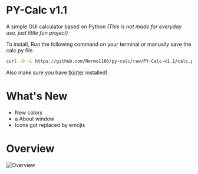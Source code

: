# PY-Calc v1.1

A simple GUI calculator based on Python
*(This is not made for everyday use, just little fun project)*

To install, Run the following command on your terminal or manually save the calc.py file.
``` bash
curl -O -L https://github.com/Normo1186/py-calc/raw/PY-Calc-v1.1/calc.py
```

Also make sure you have [tkinter](https://docs.python.org/3/library/tkinter.html) installed!

# What's New

- New colors
- a About window
- Icons got replaced by emojis

# Overview

![Overview](https://github.com/Normo1186/PY-Calc/blob/main/overview.png?raw=true)
